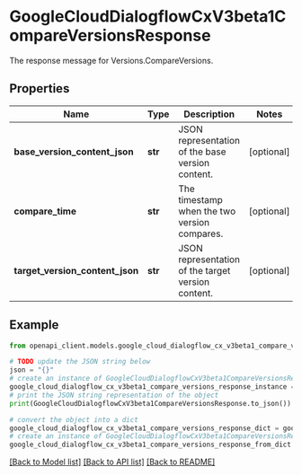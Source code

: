 # GoogleCloudDialogflowCxV3beta1CompareVersionsResponse

The response message for Versions.CompareVersions.

## Properties

Name | Type | Description | Notes
------------ | ------------- | ------------- | -------------
**base_version_content_json** | **str** | JSON representation of the base version content. | [optional] 
**compare_time** | **str** | The timestamp when the two version compares. | [optional] 
**target_version_content_json** | **str** | JSON representation of the target version content. | [optional] 

## Example

```python
from openapi_client.models.google_cloud_dialogflow_cx_v3beta1_compare_versions_response import GoogleCloudDialogflowCxV3beta1CompareVersionsResponse

# TODO update the JSON string below
json = "{}"
# create an instance of GoogleCloudDialogflowCxV3beta1CompareVersionsResponse from a JSON string
google_cloud_dialogflow_cx_v3beta1_compare_versions_response_instance = GoogleCloudDialogflowCxV3beta1CompareVersionsResponse.from_json(json)
# print the JSON string representation of the object
print(GoogleCloudDialogflowCxV3beta1CompareVersionsResponse.to_json())

# convert the object into a dict
google_cloud_dialogflow_cx_v3beta1_compare_versions_response_dict = google_cloud_dialogflow_cx_v3beta1_compare_versions_response_instance.to_dict()
# create an instance of GoogleCloudDialogflowCxV3beta1CompareVersionsResponse from a dict
google_cloud_dialogflow_cx_v3beta1_compare_versions_response_from_dict = GoogleCloudDialogflowCxV3beta1CompareVersionsResponse.from_dict(google_cloud_dialogflow_cx_v3beta1_compare_versions_response_dict)
```
[[Back to Model list]](../README.md#documentation-for-models) [[Back to API list]](../README.md#documentation-for-api-endpoints) [[Back to README]](../README.md)


